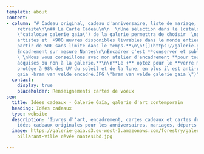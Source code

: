```yaml
---
template: about
content:
- column: "# Cadeau original, cadeau d'anniversaire, liste de mariage, départ à la
    retraite\n\n## La Carte Cadeau\n\n  \nUne sélection dans le [catalogue](https://galeriegaia.fr/catalogue/
    \"catalogue galerie gaia\") de la galerie permettra de choisir  \nparmi **+70
    artistes et  +900 œuvres disponibles livrables dans le monde entier.**  \n**A
    partir de 50€ sans limite dans le temps.**\n\n![](https://galerie-gaia.s3.eu-west-3.amazonaws.com/forestry/galerie-gaia-nantes-carte-cadeau-recto2.jpg)\n\n##
    Encadrement sur mesure Nantes\n\nEncadrer c'est **conserver et sublimer une œuvre**.
    \ \nNous vous conseillons avec mon atelier d'encadrement **pour toutes œuvres
    acquises ou non à la galerie.**\n\n**Le +** optez pour le **verre musée** qui
    protège à 98% des UV du soleil et de la lune, en plus il est anti-reflet.\n\n![https://galeriegaia.fr/artists/bram-van-velde/](https://galerie-gaia.s3.eu-west-3.amazonaws.com/forestry/galerie
    gaia -bram van velde encadré.JPG \"bram van velde galerie gaia \")"
  contact:
    display: true
    placeholder: Renseignements cartes de voeux
seo:
  title: Idées cadeaux - Galerie Gaïa, galerie d'art contemporain
  heading: Idées cadeaux
  type: website
  description: 'Œuvres d''art, encadrement, cartes cadeaux et cartes de voeux : des
    idées cadeaux originales pour les anniversaires, mariages, départs à la retraite…'
  image: https://galerie-gaia.s3.eu-west-3.amazonaws.com/forestry/galeriegaia-stpehanie
    billarant-Ville rêvée nantes1bd.jpg

---
```

